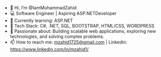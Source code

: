 - 👋 Hi, I’m @IamMuhammadZahid
- 💻 Software Engineer | Aspiring ASP.NETDeveloper
- 🌱 Currently learning: ASP.NET
- 🔧 Tech Stack: C#, .NET, SQL, BOOTSTRAP, HTML/CSS, WORDPRESS
- 🚀 Passionate about: Building scalable web applications, exploring new technologies, and solving complex problems.
- 📫 How to reach me: mzahid1725@gmail.com | Linkedin: https://www.linkedin.com/in/mzahid1/

<!---
IamMuhammadZahid/IamMuhammadZahid is a ✨ special ✨ repository because its `README.md` (this file) appears on your GitHub profile.
You can click the Preview link to take a look at your changes.
--->
